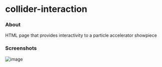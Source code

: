 # collider-interaction

### About

HTML page that provides interactivity to a particle accelerator showpiece
### Screenshots

![image](https://i.ibb.co/QM9JNwk/Screenshot-from-2023-08-12-23-06-52.png)